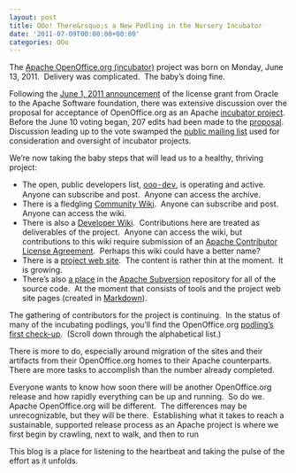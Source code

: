 ```yaml
---
layout: post
title: OOo! There&rsquo;s a New Podling in the Nursery Incubator
date: '2011-07-09T00:00:00+00:00'
categories: OOo
---
```

<p>The <a href="http://incubator.apache.org/projects/openofficeorg.html">Apache OpenOffice.org (incubator)</a> project was born on Monday, June 13, 2011.&nbsp; Delivery was complicated.&nbsp; The baby’s doing fine.</p> 
  <p>Following the <a href="http://www.marketwire.com/press-release/statements-on-openofficeorg-contribution-to-apache-nasdaq-orcl-1521400.htm">June 1, 2011 announcement</a> of the license grant from Oracle to the Apache Software foundation, there was extensive discussion over the proposal for acceptance of OpenOffice.org as an Apache <a href="http://incubator.apache.org/incubation/Incubation_Policy.html">incubator project</a>.&nbsp; Before the June 10 voting began, 207 edits had been made to the <a href="http://wiki.apache.org/incubator/OpenOfficeProposal">proposal</a>.&nbsp; Discussion leading up to the vote swamped the <a href="http://mail-archives.apache.org/mod_mbox/incubator-general/201106.mbox/date">public mailing list</a> used for consideration and oversight of incubator projects.</p> 
  <p>We’re now taking the baby steps that will lead us to a healthy, thriving project:</p> 
  <ul> 
    <li>The open, public developers list, <font face="Courier New"><a href="http://mail-archives.apache.org/mod_mbox/incubator-ooo-dev/">ooo-dev</a></font>, is operating and active.&nbsp; Anyone can subscribe and post.&nbsp; Anyone can access the archive.  </li> 
    <li>There is a fledgling <a href="https://cwiki.apache.org/confluence/display/OOOUSERS/Wiki+Home">Community Wiki</a>.&nbsp; Anyone can subscribe and post.&nbsp; Anyone can access the wiki.  </li> 
    <li>There is also a <a href="https://cwiki.apache.org/confluence/display/OOODEV/Wiki+Home">Developer Wiki</a>.&nbsp; Contributions here are treated as deliverables of the project.&nbsp; Anyone can access the wiki, but contributions to this wiki require submission of an <a href="http://www.apache.org/licenses/#clas">Apache Contributor License Agreement</a>.&nbsp; Perhaps this wiki could have a better name?  </li> 
    <li>There is a <a href="http://incubator.apache.org/openofficeorg/">project web site</a>.&nbsp; The content is rather thin at the moment.&nbsp; It is growing.  </li> 
    <li> 
      <div align="left">There’s also <a href="https://svn.apache.org/repos/asf/incubator/ooo/">a place</a> in the <a href="http://subversion.apache.org/">Apache Subversion</a> repository for all of the source code.&nbsp; At the moment that consists of tools and the project web site pages (created in <a href="http://daringfireball.net/projects/markdown/">Markdown</a>).</div> 
    </li> 
  </ul> 
  <p align="left">The gathering of contributors for the project is continuing.&nbsp; In the status of many of the incubating podlings, you’ll find the OpenOffice.org <a href="http://wiki.apache.org/incubator/July2011">podling’s first check-up</a>.&nbsp; (Scroll down through the alphabetical list.)&nbsp; </p> 
  <p align="left">There is more to do, especially around migration of the sites and their artifacts from their OpenOffice.org homes to their Apache counterparts.&nbsp; There are more tasks to accomplish than the number already completed.</p> 
  <p align="left">Everyone wants to know how soon there will be another OpenOffice.org release and how rapidly everything can be up and running.&nbsp; So do we.&nbsp; Apache OpenOffice.org will be different.&nbsp; The differences may be unrecognizable, but they will be there.&nbsp; Establishing what it takes to reach a sustainable, supported release process as an Apache project is where we first begin by crawling, next to walk, and then to run</p> 
  <p align="left">This blog is a place for listening to the heartbeat and taking the pulse of the effort as it unfolds.</p>
